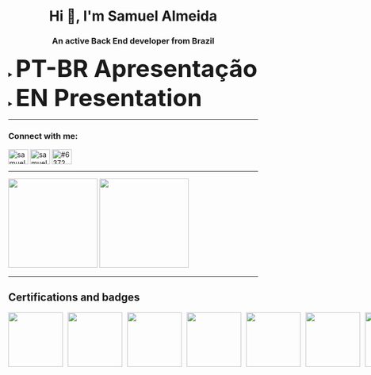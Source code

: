 <h1 align="center">Hi 👋, I'm Samuel Almeida</h1>  
<h3 align="center">An active Back End developer from Brazil</h3>  
<details>
    <summary><Font Size = "10"><strong>PT-BR Apresentação</strong></Font></summary>
  <ul>
  
- 🌱 Estou aprendendo mais sobre **microservices, REST, e construindo minha base** na **Universidade Paulista**  
  
- 👨‍💻 Todos os meus projetos estao disponiveis aqui -> [https://github.com/samucatezu?tab=repositories](https://github.com/samucatezu?tab=repositories)  
    
- 📫 Entre em contato -> **barbosasamuel24@gmail.com**  
    
    <details>
      <summary><Font Size = "10"><strong>Evolução</strong></Font></summary>
         <ul>
          <a href="https://profile.codersrank.io/user/samucatezu/">
            <img
              src="https://cr-skills-chart-widget.azurewebsites.net/api/api?username=samucatezu&width=820&show-other-skills=true"
            />
          </a>
        </ul>
    </details>
    
    </details>

<details>
    <summary><Font Size = "10"><strong>EN Presentation</strong></Font></summary>
  <ul>
  
- 🌱 I’m currently learning more about **microservices, REST and new skills** at **Universidade Paulista**  
  
- 👨‍💻 All of my projects are available at [https://github.com/samucatezu?tab=repositories](https://github.com/samucatezu?tab=repositories)  
    
- 📫  Reach me **barbosasamuel24@gmail.com**  
  
  <details>
      <summary><Font Size = "10"><strong>Evolution</strong></Font></summary>
         <ul>
          <a href="https://profile.codersrank.io/user/samucatezu/">
            <img
              src="https://cr-skills-chart-widget.azurewebsites.net/api/api?username=samucatezu&width=820&show-other-skills=true"
            />
          </a>
        </ul>
    </details>
  </details>
    

  
 - - -
<h3 align="left">Connect with me:</h3>  
<p align="left">  
<a href="https://linkedin.com/in/samuel-almeida-ads" target="blank"><img align="center" src="https://raw.githubusercontent.com/rahuldkjain/github-profile-readme-generator/master/src/images/icons/Social/linked-in-alt.svg" alt="samuel-almeida-ads" height="30" width="40" /></a>  
<a href="https://instagram.com/samuelalmeidaads" target="blank"><img align="center" src="https://raw.githubusercontent.com/rahuldkjain/github-profile-readme-generator/master/src/images/icons/Social/instagram.svg" alt="samuelalmeidaads" height="30" width="40" /></a>  
<a href="https://discord.gg/#6372" target="blank"><img align="center" src="https://raw.githubusercontent.com/rahuldkjain/github-profile-readme-generator/master/src/images/icons/Social/discord.svg" alt="#6372" height="30" width="40" /></a>  
</p>  
  
<div>
  
 - - -

<img height="180em" src="https://github-readme-stats.vercel.app/api?username=samucatezu&show_icons=true&theme=tokyonight&include_all_commits=true&count_private=true"> 

<img height="180em" src="https://github-readme-stats.vercel.app/api/top-langs/?username=samucatezu&layout=compact&langs_count=7&theme=tokyonight">
  
</div>
  
 - - -

## Certifications and badges
<div style="display: flex; gap: 10px;">
<a href="https://www.credly.com/badges/9cb1d772-b088-4ccb-b3aa-80b57bacc960" target="_blank"><img src="https://images.credly.com/size/340x340/images/00634f82-b07f-4bbd-a6bb-53de397fc3a6/image.png" height="110px" /></a>
    <a href="https://www.credly.com/earner/earned/badge/b152d2e7-42b2-4142-a0bc-8fd0d9134c06" target="_blank"><img src="https://images.credly.com/size/340x340/images/be8fcaeb-c769-4858-b567-ffaaa73ce8cf/image.png" height="110px" /></a>
    <a href="https://www.credly.com/earner/earned/badge/d702a0a6-714a-49ee-8801-92bd89392ebf" target="_blank"><img src="https://images.credly.com/size/340x340/images/81f903ed-c3a1-4f4b-afcd-e03331a5b12c/image.png" height="110px" /></a>
    <a href="https://www.credly.com/earner/earned/badge/9b379ecb-23f1-4543-88d0-0d54b2b62528" target="_blank"><img src="https://images.credly.com/size/340x340/images/1f6951b1-42c1-4cd5-88ff-3492553c21e3/image.png" height="110px" /></a>
    <a href="https://www.credly.com/earner/earned/badge/21a12313-4fb0-4f22-bcdd-864ef79805d8" target="_blank"><img src="https://images.credly.com/size/340x340/images/0bf5b617-2f10-4bff-954e-db6d119fdd53/image.png" height="110px" /></a>
    <a href="https://www.credly.com/earner/earned/badge/8195bb84-de63-4d70-abb3-11da525eef08" target="_blank"><img src="https://images.credly.com/size/340x340/images/70eb1e3f-d4de-4377-a062-b20fb29594ea/azure-data-fundamentals-600x600.png" height="110px" /></a>
    <a href="https://www.credly.com/earner/earned/badge/9b204f8b-74a1-4353-9011-67ad8cc8921c" target="_blank"><img src="https://images.credly.com/size/340x340/images/00634f82-b07f-4bbd-a6bb-53de397fc3a6/image.png" height="110px" /></a>
    <a href="https://www.credly.com/badges/9cb1d772-b088-4ccb-b3aa-80b57bacc960" target="_blank"><img src="https://images.credly.com/size/340x340/images/fc1352af-87fa-4947-ba54-398a0e63322e/security-compliance-and-identity-fundamentals-600x600.png" height="110px" /></a>
    <a href="https://www.credential.net/029b705a-8442-4b5e-944c-2487a2686843#gs.tj77nq" target="_blank"><img src="https://www.googlecloudcommunity.com/gc/image/serverpage/image-id/59486i420FF6805E84E35A?v=v2" height="110px" /></a>

</div>





